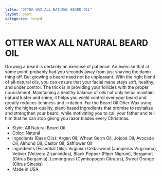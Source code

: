 ```yaml
---
title: "OTTER WAX ALL NATURAL BEARD OIL"
layout: post
categories: beard
---
```


# OTTER WAX ALL NATURAL BEARD OIL

Growing a beard is certainly an exercise of patience. An exercise that at some point, probably had you seconds away from just shaving the damn thing off. But growing a beard need not be unpleasant. With the right blend of all-natural oils, you can ensure that your facial mane stays soft, healthy, and under control. The trick is in providing your follicles with the proper nourishment. Maintaining a healthy balance of oils not only helps maintain natural luster and shine, it helps you wield control over your beard and greatly reduces itchiness and irritation. For the Beard Oil Otter Wax using only the highest-quality, plant-based ingredients that promise to revitalize and strengthen your beard, while motivating you to call your father and tell him that he can stop giving you razor blades every Christmas.

* Style: All Natural Beard Oil
* Color: Natural
* Ingedients (Base Oils): Argan Oil, Wheat Germ Oil, Jojoba Oil, Avocado Oil, Almond Oil, Castor Oil, Safflower Oil
* Ingredients (Essential Oils): Virginian Cedarwood (Juniperus Virginiana), Vetiver (Vetivera Zizanioides), Black Pepper (Piper Nigrum), Bergamot (Citrus Bergamia), Lemongrass (Cymbopogon Citratus), Sweet Orange (Citrus Sinesis)
* Made in USA

